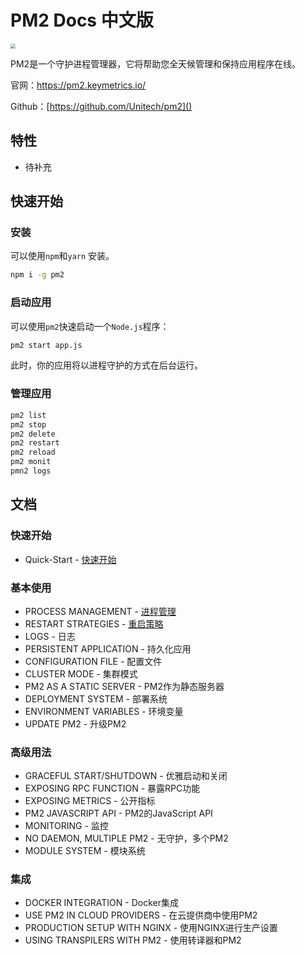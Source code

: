 # PM2 Docs 中文版

<img src="https://cdn.jsdelivr.net/gh/hsyq/assets/imgs/pm2-v4.png" style="zoom:50%;" />



PM2是一个守护进程管理器，它将帮助您全天候管理和保持应用程序在线。

官网：https://pm2.keymetrics.io/

Github：[https://github.com/Unitech/pm2]()





## 特性

- 待补充



## 快速开始

### 安装

可以使用`npm`和`yarn` 安装。

```bash
npm i -g pm2
```



### 启动应用

可以使用`pm2`快速启动一个`Node.js`程序：

```bash
pm2 start app.js
```

此时，你的应用将以进程守护的方式在后台运行。



### 管理应用

```bash
pm2 list 
pm2 stop
pm2 delete
pm2 restart
pm2 reload
pm2 monit
pmn2 logs
```





## 文档

### 快速开始

- Quick-Start -  [快速开始](https://github.com/hsyq/pm2-docs-zh-CN/blob/master/docs/1.quickstart/1.%E5%BF%AB%E9%80%9F%E5%BC%80%E5%A7%8B.md)



### 基本使用

- PROCESS MANAGEMENT -  [进程管理](https://github.com/hsyq/pm2-docs-zh-CN/blob/master/docs/2.general/1.进程管理.md)
- RESTART STRATEGIES - [重启策略](https://github.com/hsyq/pm2-docs-zh-CN/blob/master/docs/2.general/2.重启策略.md)
- LOGS - 日志
- PERSISTENT APPLICATION - 持久化应用
- CONFIGURATION FILE - 配置文件
- CLUSTER MODE - 集群模式
- PM2 AS A STATIC SERVER - PM2作为静态服务器
- DEPLOYMENT SYSTEM - 部署系统
- ENVIRONMENT VARIABLES - 环境变量
- UPDATE PM2 - 升级PM2

### 高级用法

- GRACEFUL START/SHUTDOWN - 优雅启动和关闭
- EXPOSING RPC FUNCTION - 暴露RPC功能
- EXPOSING METRICS - 公开指标 
- PM2 JAVASCRIPT API - PM2的JavaScript API
- MONITORING - 监控
- NO DAEMON, MULTIPLE PM2 - 无守护，多个PM2
- MODULE SYSTEM - 模块系统





### 集成

- DOCKER INTEGRATION - Docker集成
- USE PM2 IN CLOUD PROVIDERS - 在云提供商中使用PM2
- PRODUCTION SETUP WITH NGINX - 使用NGINX进行生产设置
- USING TRANSPILERS WITH PM2 - 使用转译器和PM2
